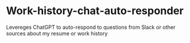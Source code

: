 # Work-history-chat-auto-responder
Levereges ChatGPT to auto-respond to questions from Slack or other sources about my resume or work history
